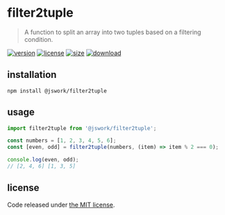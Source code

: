 # filter2tuple
> A function to split an array into two tuples based on a filtering condition.

[![version][version-image]][version-url]
[![license][license-image]][license-url]
[![size][size-image]][size-url]
[![download][download-image]][download-url]

## installation
```shell
npm install @jswork/filter2tuple
```

## usage
```js
import filter2tuple from '@jswork/filter2tuple';

const numbers = [1, 2, 3, 4, 5, 6];
const [even, odd] = filter2tuple(numbers, (item) => item % 2 === 0);

console.log(even, odd);
// [2, 4, 6] [1, 3, 5]
```

## license
Code released under [the MIT license](https://github.com/afeiship/filter2tuple/blob/master/LICENSE.txt).

[version-image]: https://img.shields.io/npm/v/@jswork/filter2tuple
[version-url]: https://npmjs.org/package/@jswork/filter2tuple

[license-image]: https://img.shields.io/npm/l/@jswork/filter2tuple
[license-url]: https://github.com/afeiship/filter2tuple/blob/master/LICENSE.txt

[size-image]: https://img.shields.io/bundlephobia/minzip/@jswork/filter2tuple
[size-url]: https://github.com/afeiship/filter2tuple/blob/master/dist/filter2tuple.min.js

[download-image]: https://img.shields.io/npm/dm/@jswork/filter2tuple
[download-url]: https://www.npmjs.com/package/@jswork/filter2tuple
